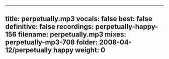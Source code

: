 
---
title: perpetually.mp3
vocals: false
best: false
definitive: false
recordings: perpetually-happy-156
filename: perpetually.mp3
mixes: perpetually-mp3-708
folder: 2008-04-12/perpetually happy
weight: 0
---

